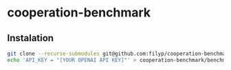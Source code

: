 # cooperation-benchmark

## Instalation

```bash
git clone --recurse-submodules git@github.com:filyp/cooperation-benchmark.git
echo 'API_KEY = "[YOUR OPENAI API KEY]"' > cooperation-benchmark/benchmark/secret.py
```

